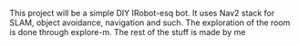 This project will be a simple DIY IRobot-esq bot.
It uses Nav2 stack for SLAM, object avoidance, navigation and such.
The exploration of the room is done through explore-m.
The rest of the stuff is made by me
